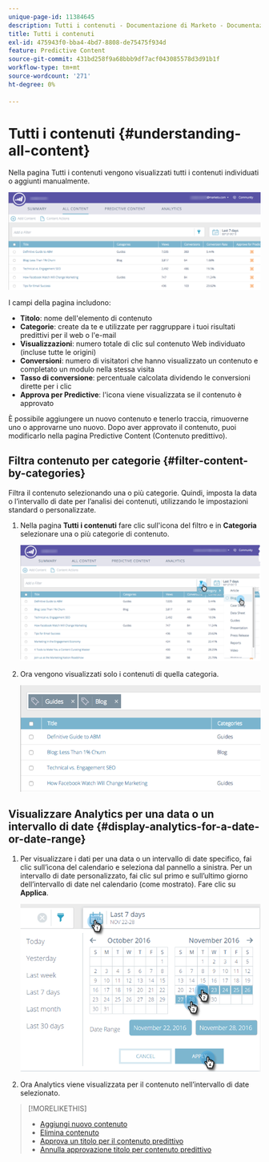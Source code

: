```yaml
---
unique-page-id: 11384645
description: Tutti i contenuti - Documentazione di Marketo - Documentazione del prodotto
title: Tutti i contenuti
exl-id: 475943f0-bba4-4bd7-8808-de75475f934d
feature: Predictive Content
source-git-commit: 431bd258f9a68bbb9df7acf043085578d3d91b1f
workflow-type: tm+mt
source-wordcount: '271'
ht-degree: 0%

---
```


# Tutti i contenuti {#understanding-all-content}

Nella pagina Tutti i contenuti vengono visualizzati tutti i contenuti individuati o aggiunti manualmente.

![](assets/image2017-10-3-9-3a4-3a56.png)

I campi della pagina includono:

* **Titolo**: nome dell&#39;elemento di contenuto
* **Categorie**: create da te e utilizzate per raggruppare i tuoi risultati predittivi per il web o l&#39;e-mail
* **Visualizzazioni**: numero totale di clic sul contenuto Web individuato (incluse tutte le origini)
* **Conversioni**: numero di visitatori che hanno visualizzato un contenuto e completato un modulo nella stessa visita
* **Tasso di conversione**: percentuale calcolata dividendo le conversioni dirette per i clic
* **Approva per Predictive**: l&#39;icona viene visualizzata se il contenuto è approvato

È possibile aggiungere un nuovo contenuto e tenerlo traccia, rimuoverne uno o approvarne uno nuovo. Dopo aver approvato il contenuto, puoi modificarlo nella pagina Predictive Content (Contenuto predittivo).

## Filtra contenuto per categorie  {#filter-content-by-categories}

Filtra il contenuto selezionando una o più categorie. Quindi, imposta la data o l’intervallo di date per l’analisi dei contenuti, utilizzando le impostazioni standard o personalizzate.

1. Nella pagina **Tutti i contenuti** fare clic sull&#39;icona del filtro e in **Categoria** selezionare una o più categorie di contenuto.

   ![](assets/image2017-10-3-9-3a5-3a52.png)

1. Ora vengono visualizzati solo i contenuti di quella categoria.

   ![](assets/image2017-10-3-9-3a6-3a23.png)

## Visualizzare Analytics per una data o un intervallo di date {#display-analytics-for-a-date-or-date-range}

1. Per visualizzare i dati per una data o un intervallo di date specifico, fai clic sull’icona del calendario e seleziona dal pannello a sinistra. Per un intervallo di date personalizzato, fai clic sul primo e sull’ultimo giorno dell’intervallo di date nel calendario (come mostrato). Fare clic su **Applica**.

   ![](assets/all-content-calendar-filter-hands.png)

1. Ora Analytics viene visualizzata per il contenuto nell’intervallo di date selezionato.

>[!MORELIKETHIS]
>
>* [Aggiungi nuovo contenuto](/help/marketo/product-docs/predictive-content/working-with-all-content/add-new-content.md)
>* [Elimina contenuto](/help/marketo/product-docs/predictive-content/working-with-all-content/delete-content.md)
>* [Approva un titolo per il contenuto predittivo](/help/marketo/product-docs/predictive-content/working-with-all-content/approve-a-title-for-predictive-content.md)
>* [Annulla approvazione titolo per contenuto predittivo](/help/marketo/product-docs/predictive-content/working-with-all-content/unapprove-a-title-for-predictive-content.md)
